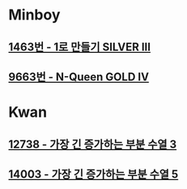 
# Minboy
## [1463번 - 1로 만들기 SILVER III](https://www.acmicpc.net/problem/1463)
## [9663번 - N-Queen GOLD IV](https://www.acmicpc.net/problem/9663)

# Kwan
## [12738 - 가장 긴 증가하는 부분 수열 3](https://www.acmicpc.net/problem/12738)
## [14003 - 가장 긴 증가하는 부분 수열 5](https://www.acmicpc.net/problem/14003)

